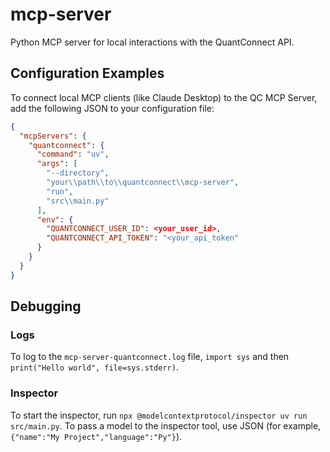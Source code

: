 # mcp-server
Python MCP server for local interactions with the QuantConnect API. 


## Configuration Examples
To connect local MCP clients (like Claude Desktop) to the QC MCP Server, add the following JSON to your configuration file:
```json
{
  "mcpServers": {
    "quantconnect": {
      "command": "uv",
      "args": [
        "--directory",
        "your\\path\\to\\quantconnect\\mcp-server",
        "run",
        "src\\main.py"
      ],
      "env": {
        "QUANTCONNECT_USER_ID": <your_user_id>,
        "QUANTCONNECT_API_TOKEN": "<your_api_token"
      }
    }
  }
}
```

## Debugging

### Logs
 To log to the `mcp-server-quantconnect.log` file, `import sys` and then `print("Hello world", file=sys.stderr)`.

### Inspector
 To start the inspector, run `npx @modelcontextprotocol/inspector uv run src/main.py`.
 To pass a model to the inspector tool, use JSON (for example, `{"name":"My Project","language":"Py"}`).
